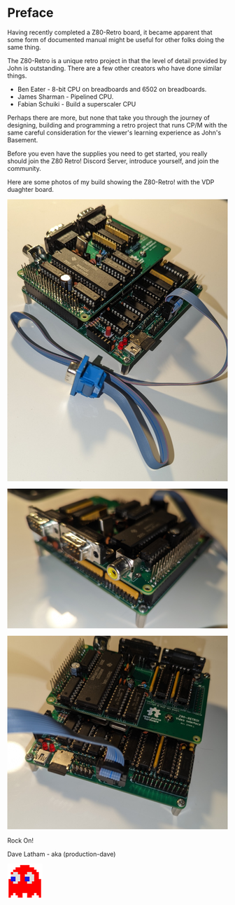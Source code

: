 # Preface

Having recently completed a Z80-Retro board, it became apparent that some form
of documented manual might be useful for other folks doing the same thing.

The Z80-Retro is a unique retro project in that the level of detail provided
by John is outstanding.  There are a few other creators who have done similar
things.

- Ben Eater - 8-bit CPU on breadboards and 6502 on breadboards.
- James Sharman - Pipelined CPU.
- Fabian Schuiki - Build a superscaler CPU

Perhaps there are more, but none that take you through the journey of designing,
building and programming a retro project that runs CP/M with the same careful
consideration for the viewer's learning experience as John's Basement.

Before you even have the supplies you need to get started, you really should
join the Z80 Retro! Discord Server, introduce yourself, and join the community.

Here are some photos of my build showing the Z80-Retro! with the VDP duaghter board.

![gallery01](./assets/PXL_20230402_044401816.jpg)

![gallery02](./assets/PXL_20230402_045257849.jpg)

![gallery03](./assets/PXL_20230402_045336588.jpg)

Rock On!

Dave Latham - aka (production-dave)

![blinky](./assets/blinky.png)
